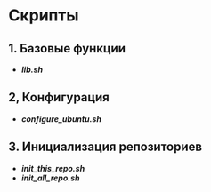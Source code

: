 # Скрипты

## 1. Базовые функции

- **_lib.sh_**

## 2, Конфигурация

- **_configure_ubuntu.sh_**

## 3. Инициализация репозиториев

- **_init_this_repo.sh_**
- **_init_all_repo.sh_**
